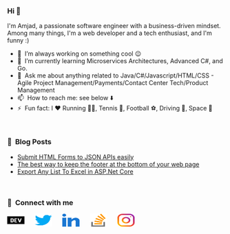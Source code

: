 ### Hi 👋

<p>I'm Amjad, a passionate software engineer with a business-driven mindset. Among many things, I'm a web developer and a tech enthusiast, and I'm funny :)</p>

- 🔭 &nbsp;I’m always working on something cool :wink:
- 🌱 &nbsp;I’m currently learning Microservices Architectures, Advanced C#, and Go.
- 💬 &nbsp;Ask me about anything related to Java/C#/Javascript/HTML/CSS - Agile Project Management/Payments/Contact Center Tech/Product Management
- 📫 &nbsp;How to reach me: see below ⬇️
- ⚡ &nbsp;Fun fact: I :heart: Running 🏃‍♂️, Tennis 🎾, Football ⚽, Driving 🚗, Space 🌌

<br/>

### 📕 &nbsp;**Blog Posts**
<!-- BLOG-POST-LIST:START -->
- [Submit HTML Forms to JSON APIs easily](https://dev.to/amjadmh73/submit-html-forms-to-json-apis-easily-137l)
- [The best way to keep the footer at the bottom of your web page](https://dev.to/amjadmh73/the-best-way-to-keep-the-footer-at-the-bottom-of-your-web-page-32ek)
- [Export Any List To Excel in ASP.Net Core](https://dev.to/amjadmh73/export-any-list-to-excel-in-asp-net-core-7d)
<!-- BLOG-POST-LIST:END -->
<br/>

### 🔗 &nbsp;**Connect with me**
<p align="left">
<a href="https://dev.to/amjadmh73" target="_blank"><img align="center" src="https://raw.githubusercontent.com/glorious73/glorious73/main/img/dev-dot-to.svg" alt="amjadmh73" height="30" width="40" style="padding-right:20px;"/></a>
<a href="https://twitter.com/amjadmh73" target="_blank"><img align="center" src="https://raw.githubusercontent.com/glorious73/glorious73/main/img/twitter.svg" alt="amjadmh73" height="30" width="40" style="padding-right:20px;"/></a>
<a href="https://linkedin.com/in/amjadaj-se" target="_blank"><img align="center" src="https://raw.githubusercontent.com/glorious73/glorious73/main/img/linked-in-alt.svg" alt="amjadaj-se" height="30" width="40" style="padding-right:20px;"/></a>
<a href="https://stackoverflow.com/users/6336270/amjad-abujamous" target="_blank"><img align="center" src="https://raw.githubusercontent.com/glorious73/glorious73/main/img/stack-overflow.svg" alt="amjad-abujamous" height="30" width="40" style="padding-right:20px;"/></a>
<a href="https://instagram.com/amjadmh73" target="_blank"><img align="center" src="https://raw.githubusercontent.com/glorious73/glorious73/main/img/instagram.svg" alt="amjadmh73" height="30" width="40" style="padding-right:20px;"/></a>
